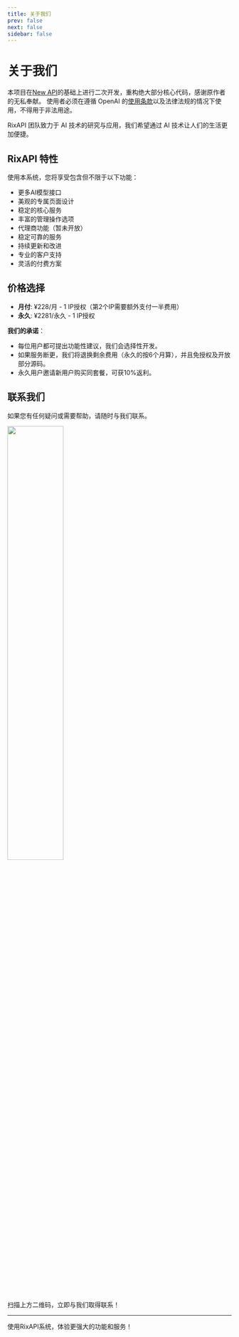 ```yaml
---
title: 关于我们
prev: false
next: false
sidebar: false
---
```


# 关于我们

本项目在[New API](https://github.com/Calcium-Ion/new-api)的基础上进行二次开发，重构绝大部分核心代码，感谢原作者的无私奉献。 使用者必须在遵循 OpenAI 的[使用条款](https://openai.com/policies/terms-of-use)以及法律法规的情况下使用，不得用于非法用途。

RixAPI 团队致力于 AI 技术的研究与应用，我们希望通过 AI 技术让人们的生活更加便捷。

## RixAPI 特性

使用本系统，您将享受包含但不限于以下功能：
- 更多AI模型接口
- 美观的专属页面设计
- 稳定的核心服务
- 丰富的管理操作选项
- 代理商功能（暂未开放）
- 稳定可靠的服务
- 持续更新和改进
- 专业的客户支持
- 灵活的付费方案

## 价格选择

- **月付**: ¥228/月 - 1 IP授权（第2个IP需要额外支付一半费用）
- **永久**: ¥2281/永久 - 1 IP授权

**我们的承诺**：
- 每位用户都可提出功能性建议，我们会选择性开发。
- 如果服务断更，我们将退换剩余费用（永久的按6个月算），并且免授权及开放部分源码。
- 永久用户邀请新用户购买同套餐，可获10%返利。

## 联系我们

如果您有任何疑问或需要帮助，请随时与我们联系。

<img src="https://img.fy6b.com/2024/08/24/3e2c4d284e837.png" width="50%"/>

扫描上方二维码，立即与我们取得联系！

---

使用RixAPI系统，体验更强大的功能和服务！


